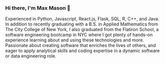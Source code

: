 ### Hi there, I'm Max Mason 👋

Experienced in Python, Javascript, React.js, Flask, SQL, R, C++, and Java.
In addition to recently graduating with a B.S. in Applied Mathematics from The City College of New York, I also graduated from the Flatiron School, a software engineering bootcamp in NYC where I got plenty of hands-on experience learning about and using these technologies and more.
Passionate about creating software that enriches the lives of others, and eager to apply analytical skills and coding expertise in a dynamic software or data engineering role.




<!--
**mlmason11/mlmason11** is a ✨ _special_ ✨ repository because its `README.md` (this file) appears on your GitHub profile.

Here are some ideas to get you started:

- 🔭 I’m currently working on ...
- 🌱 I’m currently learning ...
- 👯 I’m looking to collaborate on ...
- 🤔 I’m looking for help with ...
- 💬 Ask me about ...
- 📫 How to reach me: ...
- 😄 Pronouns: ...
- ⚡ Fun fact: ...
-->
